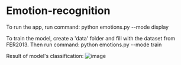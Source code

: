 # Emotion-recognition

To run the app, run command: python emotions.py --mode display

To train the model, create a 'data' folder and fill with the dataset from FER2013. Then run command: python emotions.py --mode train


Result of model's classification:
![image](https://user-images.githubusercontent.com/91112707/229365202-d7ed4ef8-8aef-49f2-97c7-0a1e39032d65.png)

